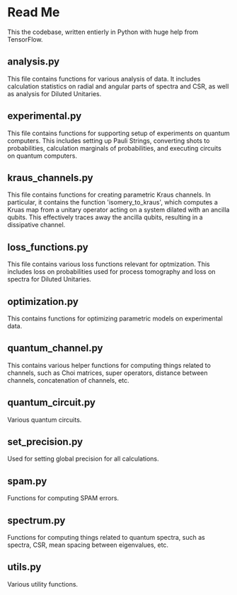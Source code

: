 # Read Me

This the codebase, written entierly in Python with huge help from TensorFlow.

## analysis.py

This file contains functions for various analysis of data. It includes calculation statistics on radial and angular parts of spectra and CSR, as well as analysis for Diluted Unitaries.

## experimental.py

This file contains functions for supporting setup of experiments on quantum computers. This includes setting up Pauli Strings, converting shots to probabilities, calculation marginals of probabilities, and executing circuits on quantum computers.

## kraus_channels.py

This file contains functions for creating parametric Kraus channels. In particular, it contains the function 'isomery_to_kraus', which computes a Kruas map from a unitary operator acting on a system dilated with an ancilla qubits. This effectively traces away the ancilla qubits, resulting in a dissipative channel.

## loss_functions.py

This file contains various loss functions relevant for optmization. This includes loss on probabilities used for process tomography and loss on spectra for Diluted Unitaries.

## optimization.py

This contains functions for optimizing parametric models on experimental data.

## quantum_channel.py

This contains various helper functions for computing things related to channels, such as Choi matrices, super operators, distance between channels, concatenation of channels, etc.

## quantum_circuit.py

Various quantum circuits.

## set_precision.py

Used for setting global precision for all calculations.

## spam.py

Functions for computing SPAM errors.

## spectrum.py

Functions for computing things related to quantum spectra, such as spectra, CSR, mean spacing between eigenvalues, etc.

## utils.py

Various utility functions.